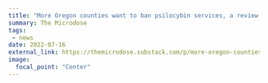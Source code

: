 ```yaml
---
title: "More Oregon counties want to ban psilocybin services, a review of microdosing, and remembering Ann Shulgin"
summary: The Microdose
tags:
 - news
date: 2022-07-16
external_link: https://themicrodose.substack.com/p/more-oregon-counties-want-to-ban
image:
  focal_point: "Center"
---
```

